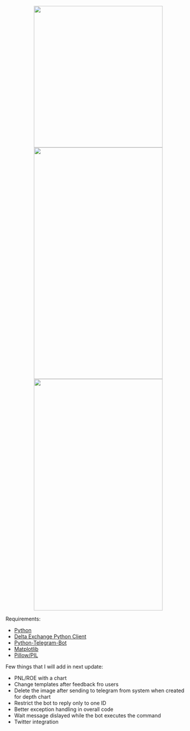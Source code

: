 <p align="center"> <img src="https://github.com/sidewayscorn/deltamovetelegrambot/blob/master/screenshot1.PNG?raw=true" width="350" height="385"/> <br><img src="https://github.com/sidewayscorn/deltamovetelegrambot/blob/master/screenshot2.PNG?raw=true" width="350" height="630"/><br><img src="https://github.com/sidewayscorn/deltamovetelegrambot/blob/master/screenshot3.PNG?raw=true" width="350" height="630"/> </p>


Requirements:

- [Python](https://www.python.org/downloads/)
- [Delta Exchange Python Client](https://github.com/delta-exchange/python-rest-client)
- [Python-Telegram-Bot](https://github.com/python-telegram-bot/python-telegram-bot)
- [Matplotlib](https://github.com/matplotlib/matplotlib)
- [Pillow/PIL](https://github.com/python-pillow/Pillow)

Few things that I will add in next update:

- PNL/ROE with a chart
- Change templates after feedback fro users
- Delete the image after sending to telegram from system when created for depth chart
- Restrict the bot to reply only to one ID
- Better exception handling in overall code
- Wait message dislayed while the bot executes the command
- Twitter integration
